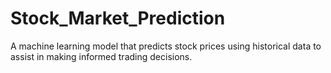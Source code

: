 # Stock_Market_Prediction
A machine learning model that predicts stock prices using historical data to assist in making informed trading decisions.
